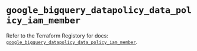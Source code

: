 # `google_bigquery_datapolicy_data_policy_iam_member`

Refer to the Terraform Registory for docs: [`google_bigquery_datapolicy_data_policy_iam_member`](https://registry.terraform.io/providers/hashicorp/google-beta/4.84.0/docs/resources/google_bigquery_datapolicy_data_policy_iam_member).
